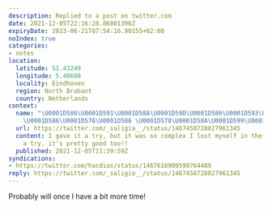 ```yaml
---
description: Replied to a post on twitter.com
date: 2021-12-05T22:16:28.86801396Z
expiryDate: 2023-06-21T07:54:16.90155+02:00
noIndex: true
categories:
- notes
location:
  latitude: 51.43249
  longitude: 5.48608
  locality: Eindhoven
  region: North Brabant
  country: Netherlands
context:
  name: "\U0001D586\U0001D591\U0001D58A\U0001D59D\U0001D586\U0001D593\U0001D589\U0001D597\U0001D58A
    \U0001D586\U0001D576\U0001D586 \U0001D578\U0001D58A\U0001D599\U0001D586\U0001D591\U0001D58D\U0001D594\U0001D591\U0001D58E\U0001D588"
  url: https://twitter.com/_saligia__/status/1467458728827961345
  content: I gave it a try, but it was so complex I lost myself in the mix. Give Glória
    a try, it's pretty good too!!
  published: 2021-12-05T11:39:59Z
syndications:
- https://twitter.com/hacdias/status/1467618909599764489
reply: https://twitter.com/_saligia__/status/1467458728827961345
---
```


Probably will once I have a bit more time!
